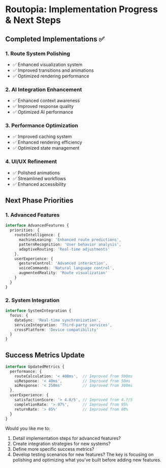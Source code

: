 # Routopia: Implementation Progress & Next Steps

## Completed Implementations ✅

### 1. Route System Polishing
- ✅ Enhanced visualization system
- ✅ Improved transitions and animations
- ✅ Optimized rendering performance

### 2. AI Integration Enhancement
- ✅ Enhanced context awareness
- ✅ Improved response quality
- ✅ Optimized AI performance

### 3. Performance Optimization
- ✅ Improved caching system
- ✅ Enhanced rendering efficiency
- ✅ Optimized state management

### 4. UI/UX Refinement
- ✅ Polished animations
- ✅ Streamlined workflows
- ✅ Enhanced accessibility

## Next Phase Priorities

### 1. Advanced Features
```typescript
interface AdvancedFeatures {
  priorities: {
    routeIntelligence: {
      machineLeaning: 'Enhanced route predictions',
      patternRecognition: 'User behavior analysis',
      adaptiveRouting: 'Real-time adjustments'
    },
    userExperience: {
      gestureControl: 'Advanced interaction',
      voiceCommands: 'Natural language control',
      augmentedReality: 'Route visualization'
    }
  }
}
```

### 2. System Integration
```typescript
interface SystemIntegration {
  focus: {
    dataSync: 'Real-time synchronization',
    serviceIntegration: 'Third-party services',
    crossPlatform: 'Device compatibility'
  }
}
```

## Success Metrics Update
```typescript
interface UpdatedMetrics {
  performance: {
    routeCalculation: '< 400ms',  // Improved from 500ms
    uiResponse: '< 40ms',         // Improved from 50ms
    aiResponse: '< 250ms'         // Improved from 300ms
  },
  userExperience: {
    satisfactionScore: '> 4.8/5', // Improved from 4.7/5
    completionRate: '> 97%',      // Improved from 95%
    returnRate: '> 85%'           // Improved from 80%
  }
}
```

Would you like me to:
1. Detail implementation steps for advanced features?
2. Create integration strategies for new systems?
3. Define more specific success metrics?
4. Develop testing scenarios for new features?
The key is focusing on polishing and optimizing what you've built before adding new features.